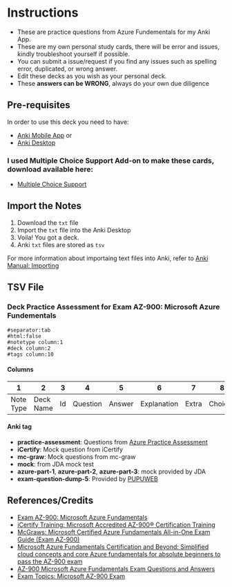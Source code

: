 # Instructions
- These are practice questions from Azure Fundementals for my Anki App. 
- These are my own personal study cards, there will be error and issues, kindly troubleshoot yourself if possible. 
- You can submit a issue/request if you find any issues such as spelling error, duplicated, or wrong answer.
- Edit these decks as you wish as your personal deck.
- These **answers can be WRONG**, always do your own due diligence

## Pre-requisites
In order to use this deck you need to have:
- [Anki Mobile App](https://apps.ankiweb.net) or
- [Anki Desktop](https://apps.ankiweb.net)

### I used Multiple Choice Support Add-on to make these cards, download available here:
- [Multiple Choice Support](https://ankiweb.net/shared/info/1497603664)

## Import the Notes
1. Download the `txt` file
2. Import the `txt` file into the Anki Desktop
3. Voila! You got a deck. 
4. Anki `txt` files are stored as `tsv` 

For more information about importaing text files into Anki, refer to [Anki Manual: Importing](https://docs.ankiweb.net/importing.html) 

## TSV File
### Deck Practice Assessment for Exam AZ-900: Microsoft Azure Fundementals
```
#separator:tab
#html:false
#notetype column:1
#deck column:2
#tags column:10
```
#### Columns
| 1 | 2 | 3 | 4 | 5 | 6 | 7 | 8 | 9 | 10 |
| --- | --- | --- | --- | --- | --- | --- | --- | --- | --- |
| Note Type | Deck Name | Id | Question | Answer | Explanation | Extra | Choices | Reversed Choices | Tag |

#### Anki tag
- **practice-assessment**: Questions from [Azure Practice Assessment](https://learn.microsoft.com/en-us/certifications/exams/az-900/practice/assessment?assessmentId=23&assessment-type=practice)
- **iCertify**: Mock question from iCertify
- **mc-graw**: Mock questions from mc-graw
- **mock**: from JDA mock test
- **azure-part-1**, **azure-part-2**, **azure-part-3**: mock provided by JDA
- **exam-question-dump-5**: Provided by [PUPUWEB](https://pupuweb.com/microsoft-azure-fundamentals-az900-actual-exam-question-answer-dumps-5/)

## References/Credits
- [Exam AZ-900: Microsoft Azure Fundamentals](https://learn.microsoft.com/en-us/certifications/exams/az-900/)
- [iCertify Training: Microsoft Accredited AZ-900® Certification Training](https://www.icertifytraining.com/az-900/)
- [McGraws: Microsoft Certified Azure Fundamentals All-in-One Exam Guide (Exam AZ-900)](https://www.mheducation.com/highered/product/microsoft-certified-azure-fundamentals-all-one-exam-guide-exam-az-900-hyman/9781264268368.html)
- [Microsoft Azure Fundamentals Certification and Beyond: Simplified cloud concepts and core Azure fundamentals for absolute beginners to pass the AZ-900 exam](https://a.co/d/eHsuRr5)
- [AZ-900 Microsoft Azure Fundamentals Exam Questions and Answers](https://pupuweb.com/microsoft-azure-fundamentals-az900-actual-exam-question-answer-dumps/)
- [Exam Topics: Microsoft AZ-900 Exam](https://www.examtopics.com/exams/microsoft/az-900/) 